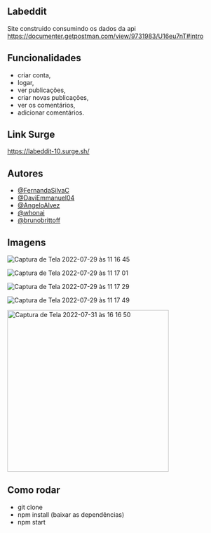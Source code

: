 ## Labeddit

Site construido consumindo os dados da api https://documenter.getpostman.com/view/9731983/U16eu7nT#intro

## Funcionalidades

- criar conta,
- logar,
- ver publicações,
- criar novas publicações,
- ver os comentários,
- adicionar comentários.

## Link Surge

https://labeddit-10.surge.sh/

## Autores

- [@FernandaSilvaC](https://github.com/FernandaSilvaC)
- [@DaviEmmanuel04](https://github.com/DaviEmmanuel04)
- [@AngeloAlvez](https://github.com/AngeloAlvez)
- [@whonai](https://github.com/whonai)
- [@brunobrittoff](https://github.com/brunobrittoff)

## Imagens


![Captura de Tela 2022-07-29 às 11 16 45](https://user-images.githubusercontent.com/90333256/181780313-00b60c29-957b-4bf0-9e4a-b47a3ceb8bdb.png)


![Captura de Tela 2022-07-29 às 11 17 01](https://user-images.githubusercontent.com/90333256/181780169-43a849c2-d93e-4be7-a7b9-121a45143deb.png)


![Captura de Tela 2022-07-29 às 11 17 29](https://user-images.githubusercontent.com/90333256/181780351-f504c0fb-3e86-4d94-af8c-e8ea52018554.png)


![Captura de Tela 2022-07-29 às 11 17 49](https://user-images.githubusercontent.com/90333256/181780622-cd38d68c-1f55-4184-a7ec-fce7e8e1bd74.png)

<img width="368" alt="Captura de Tela 2022-07-31 às 16 16 50" src="https://user-images.githubusercontent.com/90333256/182041743-5512f415-ef28-4423-83c8-9d8cfd6632a0.png">



## Como rodar

- git clone
- npm install (baixar as dependências)
- npm start

